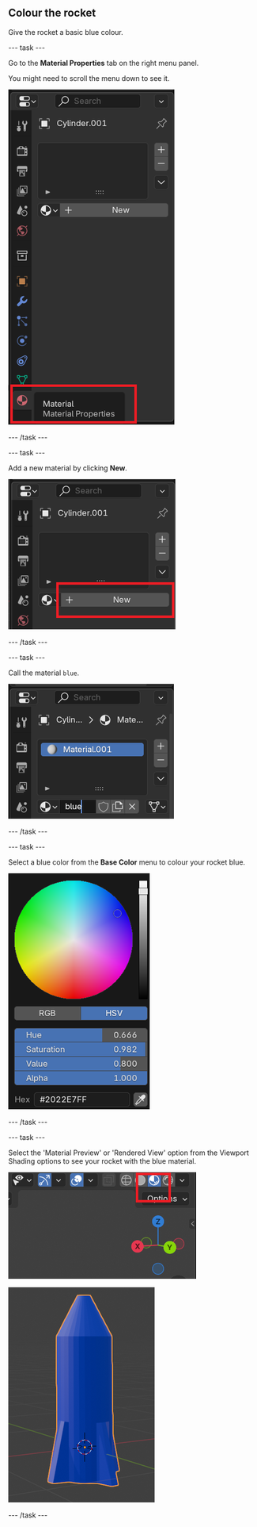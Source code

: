 ## Colour the rocket

Give the rocket a basic blue colour.

--- task ---

Go to the **Material Properties** tab on the right menu panel.

You might need to scroll the menu down to see it.

![Material tab](images/blender-material-tab.png)

--- /task ---

--- task ---

Add a new material by clicking **New**.

![Add a new material](images/blender-new-material.png)

--- /task ---

--- task ---

Call the material `blue`.

![Name the material](images/blender-name-material.png)

--- /task ---

--- task ---

Select a blue color from the **Base Color** menu to colour your rocket blue.

![Blue material](images/blender-blue-material.png)

--- /task ---

--- task ---

Select the 'Material Preview' or 'Rendered View' option from the Viewport Shading options to see your rocket with the blue material.

![Material view](images/material-view.png)

![Blue rocket](images/blender-blue-rocket.png)

--- /task ---
